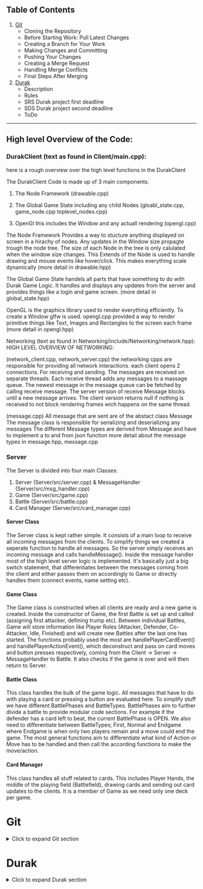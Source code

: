 ## Table of Contents

1. [Git](#git)
   - Cloning the Repository
   - Before Starting Work: Pull Latest Changes
   - Creating a Branch for Your Work
   - Making Changes and Committing
   - Pushing Your Changes
   - Creating a Merge Request
   - Handling Merge Conflicts
   - Final Steps After Merging
2. [Durak](#durak)
   - Description
   - Rules
   - SRS Durak project first deadline
   - SDS Durak project second deadline
   - ToDo

---

## High level Overview of the Code:

### DurakClient (text as found in Client/main.cpp):
here is a rough overview over the high level functions in the DurakClient

The DurakClient Code is made up of 3 main components.

1. The Node Framework
   (drawable.cpp)

2. The Global Game State including any child Nodes
   (gloabl_state.cpp, game_node.cpp toplevel_nodes.cpp) 

3. OpenGl this includes the Window and any actuall rendering
   (opengl.cpp)

The Node Framework Provides a way to stucture anything displayed on screen
in a hirachy of nodes. Any updates in the Window size propagte trough the node tree.
The size of each Node in the tree is only calulated when the window size changes.
This Extends of the Node is used to handle drawing and mouse events like hover/click.
This makes everything scale dynamically
(more detail in drawable.hpp)

The Global Game State handels all parts that have something to do with Durak Game Logic.
It handles and displays any updates from the server and provides things like a login and
game screen.
(more detail in global_state.hpp)

OpenGL is the graphics library used to render everything efficiently. To create a Window
glfw is used. opengl.cpp provided a way to render primitive things like Text, Images and Rectangles
to the screen each frame
(more detail in opengl.hpp)


Networking (text as found in Networking/include/Networking/network.hpp):
HIGH LEVEL OVERVIEW OF NETWORKING:

(network_client.cpp, network_server.cpp)
the networking cpps are responsible for providing all network interactions.
each client opens 2 connections. For receiving and sending. 
The messages are received on separate threads. Each receive thread adds 
any messages to a massage queue. The newest message in the message queue
can be fetched by calling receive message.
The server version of receive Message blocks until a new message arrives.
The client version returns null if nothing is received to not block
rendering frames wich happens on the same thread.

(message.cpp)
All message that are sent are of the abstact class Message
The message class is responsible for serializing and deserializing any messages
The different Message types are derived from Message and have to implement
a to and from json function
more detail about the message types in message.hpp, message.cpp


### Server 
The Server is divided into four main Classes:
1. Server (Server/src/server.cpp) & MessageHandler (Server/src/msg_handler.cpp)
2. Game (Server/src/game.cpp)
3. Battle (Server/src/battle.cpp)
4. Card Manager (Server/src/card_manager.cpp)

#### Server Class
The Server class is kept rather simple. It consists of a main loop to receive all incoming messages from the clients.
To simplify things we created a seperate function to handle all messages. So the server simply receives an incoming message and calls handleMessage(). Inside the message handler most of the high level server logic is implemented. It's basically just a big switch statement, that differentiates between the messages coming from the client and either passes them on accordingly to Game or directly handles them (connect events, name setting etc).

#### Game Class
The Game class is constructed when all clients are ready and a new game is created. Inside the constructor of Game, the first Battle is set up and called (assigning first attacker, defining trump etc). Between individual Battles, Game will store information like Player Roles (Attacker, Defender, Co-Attacker, Idle, Finished) and will create new Battles after the last one has started. The functions probably used the most are handlePlayerCardEvent() and handlePlayerActionEvent(), which deconstruct and pass on card moves and button presses respectively, coming from the Client -> Server -> MessageHandler to Battle. It also checks if the game is over and will then return to Server.

#### Battle Class
This class handles the bulk of the game logic. All messages that have to do with playing a card or pressing a button are evaluated here. To simplify stuff we have different BattlePhases and BattleTypes. BattlePhases aim to further divide a battle to provide modular code sections. For example if the defender has a card left to beat, the current BattlePhase is OPEN. We also need to differentiate between BattleTypes; First, Normal and Endgame where Endgame is when only two players remain and a move could end the game. The most general functions aim to differentiate what kind of Action or Move has to be handled and then call the according functions to make the move/action.

#### Card Manager
This class handles all stuff related to cards. This includes Player Hands, the middle of the playing field (Battlefield), drawing cards and sending out card updates to the clients. It is a member of Game as we need only one deck per game.

# Git
<details> <summary>Click to expand Git section</summary>

To ensure smooth collaboration and avoid any repository mishaps, here's a clear Git workflow guide for our Durak project. Everyone works on their local machine, and we will use branches to isolate changes and avoid conflicts.

#### 1. **Cloning the Repository**

When you first start working on the project, you need to clone the repository to your local machine.

```bash
git clone https://gitlab.ethz.ch/durak/durak.git
cd durak
```

This will create a local copy of the repository. Make sure you navigate into the repository folder to start working.

---

#### 2. **Before Starting Work: Pull Latest Changes**

Before you start working each time, always pull the latest changes from the remote repository. This ensures your local copy is up to date with any changes made by others.

```bash
git pull origin main
```
This will fetch and merge any new changes into your local `main` branch.

---
> **Note:** While you can just use `git pull`, it defaults to pulling from the current branch's configured remote (usually `origin/main`). However, explicitly specifying `origin main` ensures you're pulling from the correct remote (`origin`) and branch (`main`). This is especially important when working with multiple remotes or branches, as it avoids accidental pulls from the wrong location.


---

#### 3. **Creating a Branch for Your Work**

Never work directly on the `main` branch. Instead, create a new branch for each feature or fix you're working on. This isolates your work from others.

```bash
git checkout -b feature/your-feature-name
```

Replace `your-feature-name` with a meaningful name related to your task, like `game-ui` or `bugfix-trump-rules`.

---

#### 4. **Making Changes and Committing**

Now, you're ready to make changes to the code. Once you're happy with your changes, stage the files and commit them.

1. Stage the files you've changed:

```bash
git add .
```

2. Commit your changes with a descriptive message:

```bash
git commit -m "Add new feature for card dealing logic"
```

Make sure your commit message is clear about what the changes are.

---

#### 5. **Pushing Your Changes**

After committing your changes, you need to push your branch to the remote repository.

```bash
git push origin feature/your-feature-name
```

This will upload your branch to the remote repository, making it available for others to review.

---
> **Note:** `origin` refers to the default name of the remote repository where your code is stored. It points to the repository URL you cloned from. We use `origin` to specify that we want to push or pull changes to/from this specific remote repository. It's important because it ensures you're working with the correct remote repository.
---



#### 6. **Creating a Merge Request**

Once your feature or fix is complete, create a Merge Request (MR) on GitLab to merge your branch into the `main` branch.

1. Go to the GitLab repository page.
2. Navigate to "Merge Requests."
3. Select "New Merge Request" and choose your feature branch as the source and `main` as the target.
4. Fill out the description and submit the MR.

Someone from the team will review your changes before they are merged into `main`.

---

#### 7. **Handling Merge Conflicts**

If there are merge conflicts when merging your branch into `main`, Git will prompt you to resolve them. You can see which files have conflicts with:

```bash
git status
```

After resolving the conflicts in the indicated files:

1. Stage the resolved files:
```bash
git add <filename>
```

2. Continue the merge process:

```bash
git commit
```
Finally, push the changes again:
```bash
git push origin feature/your-feature-name
```
---

#### 8. **Final Steps After Merging**

Once your changes are merged into the `main` branch, don't forget to update your local `main` branch to keep it in sync.

```bash
git checkout main git pull origin main
```

You can then delete your feature branch both locally and on the remote repository if you don't need it anymore.

- Delete the branch locally:

```bash
git branch -d feature/your-feature-name
```

- Delete the branch remotely:

```bash
git push origin --delete feature/your-feature-name
```
---

By following this workflow, we can collaborate effectively without running into issues like merge conflicts or overwriting each other's work.

</details>


# Durak
<details> <summary>Click to expand Durak section</summary>

## Description
Implementation of the game Durak in the curriculum of Software Engineering.
The rules might differ to the ones on [wikipedia](https://en.wikipedia.org/wiki/Durak).

## Rules 

<details> <summary>Click to expand Rules section</summary>

- **There is no winner, only one loser, the durak**
- You can only beat a card with another card of the same sign or trump.
- A trump card of any rank beats any non-trump card
- The ranking of the cards is as follows (ascending) **'2, 3, 4, 5, 6, 7, 8, 9, 10, J, Q, K, A.'**
- The game is counter-clockwise
- A battle is one turn
- An attack is a card that has been laid for the next player to defend
- A battle can consit of 6 small attacks (6 cards that are laid on the field).
- Only the cards that are already on the battle field can be added as attacks (the numbers must match).

##### Edge cases 
- The very first battle can only be a maximum of 5 attacks.
- The very first card cannot be passed on.
- 
</details>

## SRS Durak project first deadline 11.10

_link for the word document_: [word document](https://ethz-my.sharepoint.com/:w:/r/personal/dpoluyanov_ethz_ch/Documents/srs_durak.docx?d=w9ebff62a57a04528947512cd6dfb8ffc&csf=1&web=1&e=wYfiOv)

## SDS Durak project second deadline 25.10
_link for the word document_: [word document](https://ethz-my.sharepoint.com/:w:/r/personal/dpoluyanov_ethz_ch/Documents/sds_durak.docx?d=wee70dd9c8b994d2da4935af7b89b8c00&csf=1&web=1&e=7NLF7t)

_link for the instructions_: [Software Design](https://lec.inf.ethz.ch/se/2024_AS/project/book/phase2.html)

**_Hint:_** check out the lecture document for theory, especially the slides for Modeling and Specification: [lecture page](https://lec.inf.ethz.ch/se/2024_AS/)



## Server team
- Noah, Danil, Thomas

## Client team
- Vito, Eric

## Email team 
- Thomas
